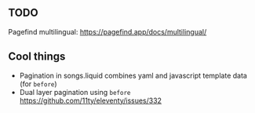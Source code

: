## TODO

Pagefind multilingual: https://pagefind.app/docs/multilingual/

## Cool things

* Pagination in songs.liquid combines yaml and javascript template data (for `before`)
* Dual layer pagination using `before` https://github.com/11ty/eleventy/issues/332